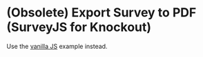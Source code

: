 # (Obsolete) Export Survey to PDF (SurveyJS for Knockout)

Use the [vanilla JS](../html-css-js/) example instead.